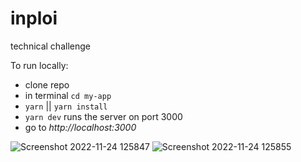 # inploi
technical challenge

To run locally:
- clone repo
- in terminal `cd my-app`
- `yarn` || `yarn install` 
- `yarn dev` runs the server on port 3000
- go to *http://localhost:3000*

![Screenshot 2022-11-24 125847](https://user-images.githubusercontent.com/85701593/203790407-6aac12fe-71ba-40c8-9833-1dce0eff0488.png)
![Screenshot 2022-11-24 125855](https://user-images.githubusercontent.com/85701593/203790427-241d7f57-5c36-4047-9fab-43ef12ea52f0.png)
